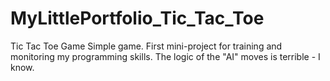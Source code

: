 # MyLittlePortfolio_Tic_Tac_Toe
Tic Tac Toe Game
Simple game. First mini-project for training and monitoring my programming skills.
The logic of the "AI" moves is terrible - I know.
